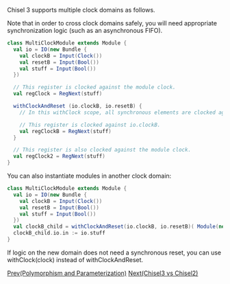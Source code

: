 Chisel 3 supports multiple clock domains as follows.

Note that in order to cross clock domains safely, you will need appropriate synchronization logic (such as an asynchronous FIFO).

```scala
class MultiClockModule extends Module {
  val io = IO(new Bundle {
    val clockB = Input(Clock())
    val resetB = Input(Bool())
    val stuff = Input(Bool())
  })

  // This register is clocked against the module clock.
  val regClock = RegNext(stuff)

  withClockAndReset (io.clockB, io.resetB) {
    // In this withClock scope, all synchronous elements are clocked against io.clockB.

    // This register is clocked against io.clockB.
    val regClockB = RegNext(stuff)
  }

  // This register is also clocked against the module clock.
  val regClock2 = RegNext(stuff)
}
```

You can also instantiate modules in another clock domain:

```scala
class MultiClockModule extends Module {
  val io = IO(new Bundle {
    val clockB = Input(Clock())
    val resetB = Input(Bool())
    val stuff = Input(Bool())
  })
  val clockB_child = withClockAndReset(io.clockB, io.resetB)( Module(new ChildModule) )
  clockB_child.io.in := io.stuff
}
```

If logic on the new domain does not need a synchronous reset, you can use withClock(clock) instead of withClockAndReset.

[Prev(Polymorphism and Parameterization)](Polymorphism-and-Parameterization) [Next(Chisel3 vs Chisel2)](Chisel3-vs-Chisel2)
